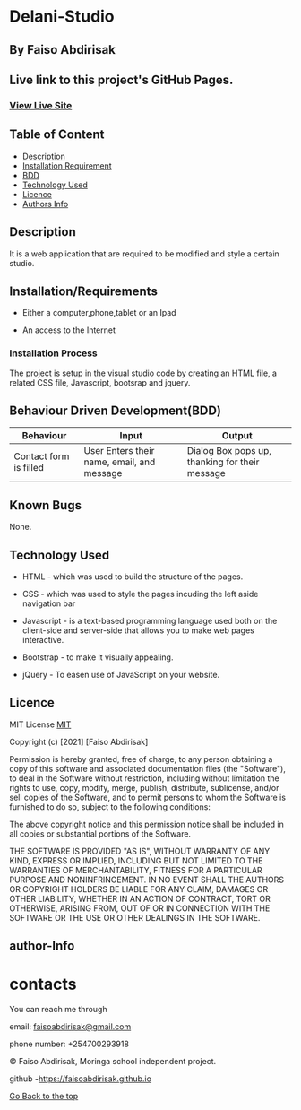 # Delani-Studio

## By Faiso Abdirisak 

## Live link to this project's GitHub Pages.

### [View Live Site](https://faisoabdirisak.github.io/Delani-Studio/)

## Table of Content

+ [Description](#description)
+ [Installation Requirement](#Installation/Requirements)
+ [BDD](#Behaviour-Driven-Development(BDD))
+ [Technology Used](#technology-used)
+ [Licence](#licence)
+ [Authors Info](#author-Info)

## Description
It is  a web application that are required to be modified and style a certain studio.




## Installation/Requirements

* Either a computer,phone,tablet or an Ipad

* An access to the Internet

### Installation Process
The project is setup in the visual studio code by creating an HTML file, a related CSS file, Javascript, bootsrap and jquery.

## Behaviour Driven Development(BDD)

| Behaviour | Input | Output |
------------|-------|--------|
| Contact form is filled| User Enters their name, email, and message |Dialog Box pops up, thanking for their message |

## Known Bugs
None.

## Technology Used
* HTML - which was used to build the structure of the pages.

* CSS - which was used to style the pages incuding the left aside navigation bar

* Javascript - is a text-based programming language used both on the client-side and server-side that allows you to make web pages interactive.

* Bootstrap - to make it visually appealing.

* jQuery - To easen use of JavaScript on your website.


## Licence

MIT License    [MIT](https://choosealicense.com/licenses/mit/)

Copyright (c) [2021] [Faiso Abdirisak]

Permission is hereby granted, free of charge, to any person obtaining a copy
of this software and associated documentation files (the "Software"), to deal
in the Software without restriction, including without limitation the rights
to use, copy, modify, merge, publish, distribute, sublicense, and/or sell
copies of the Software, and to permit persons to whom the Software is
furnished to do so, subject to the following conditions:

The above copyright notice and this permission notice shall be included in all
copies or substantial portions of the Software.

THE SOFTWARE IS PROVIDED "AS IS", WITHOUT WARRANTY OF ANY KIND, EXPRESS OR
IMPLIED, INCLUDING BUT NOT LIMITED TO THE WARRANTIES OF MERCHANTABILITY,
FITNESS FOR A PARTICULAR PURPOSE AND NONINFRINGEMENT. IN NO EVENT SHALL THE
AUTHORS OR COPYRIGHT HOLDERS BE LIABLE FOR ANY CLAIM, DAMAGES OR OTHER
LIABILITY, WHETHER IN AN ACTION OF CONTRACT, TORT OR OTHERWISE, ARISING FROM,
OUT OF OR IN CONNECTION WITH THE SOFTWARE OR THE USE OR OTHER DEALINGS IN THE
SOFTWARE.

## author-Info

# contacts
You can reach me through

email: faisoabdirisak@gmail.com

phone number: +254700293918


©️ Faiso Abdirisak, Moringa school independent project.



github -https://faisoabdirisak.github.io


[Go Back to the top](#Delani-Studio)
